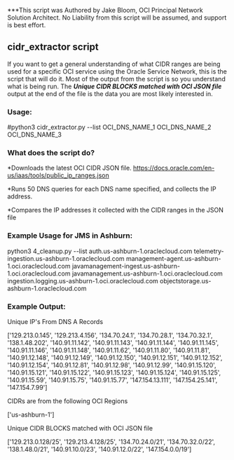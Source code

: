 ***This script was Authored by Jake Bloom, OCI Principal Network Solution Architect. No Liability from this script will be assumed, and support is best effort.


## cidr_extractor script
If you want to get a general understanding of what CIDR ranges are being used for a specific OCI service using the Oracle Service Network, this is the script that will do it. Most of the output from the script is so you understand what is being run. The ***Unique CIDR BLOCKS matched with OCI JSON file*** output at the end of the file is the data you are most likely interested in.

### Usage:
#python3 cidr_extractor.py --list OCI_DNS_NAME_1 OCI_DNS_NAME_2 OCI_DNS_NAME_3


### What does the script do?
*Downloads the latest OCI CIDR JSON file. https://docs.oracle.com/en-us/iaas/tools/public_ip_ranges.json

*Runs 50 DNS queries for each DNS name specified, and collects the IP address.

*Compares the IP addresses it collected with the CIDR ranges in the JSON file


### Example Usage for JMS in Ashburn:
python3 4_cleanup.py --list auth.us-ashburn-1.oraclecloud.com telemetry-ingestion.us-ashburn-1.oraclecloud.com management-agent.us-ashburn-1.oci.oraclecloud.com javamanagement-ingest.us-ashburn-1.oci.oraclecloud.com javamanagement.us-ashburn-1.oci.oraclecloud.com ingestion.logging.us-ashburn-1.oci.oraclecloud.com objectstorage.us-ashburn-1.oraclecloud.com

### Example Output:

Unique IP's From DNS A Records

['129.213.0.145', '129.213.4.156', '134.70.24.1', '134.70.28.1', '134.70.32.1', '138.1.48.202', '140.91.11.142', '140.91.11.143', '140.91.11.144', '140.91.11.145', '140.91.11.146', '140.91.11.148', '140.91.11.62', '140.91.11.80', '140.91.11.81', '140.91.12.148', '140.91.12.149', '140.91.12.150', '140.91.12.151', '140.91.12.152', '140.91.12.154', '140.91.12.81', '140.91.12.98', '140.91.12.99', '140.91.15.120', '140.91.15.121', '140.91.15.122', '140.91.15.123', '140.91.15.124', '140.91.15.125', '140.91.15.59', '140.91.15.75', '140.91.15.77', '147.154.13.111', '147.154.25.141', '147.154.7.99']

CIDRs are from the following OCI Regions

['us-ashburn-1']

Unique CIDR BLOCKS matched with OCI JSON file

['129.213.0.128/25', '129.213.4.128/25', '134.70.24.0/21', '134.70.32.0/22', '138.1.48.0/21', '140.91.10.0/23', '140.91.12.0/22', '147.154.0.0/19']
